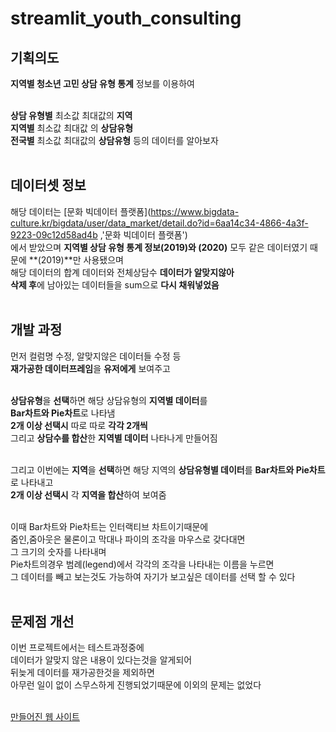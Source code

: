 # streamlit_youth_consulting

## 기획의도
**지역별 청소년 고민 상담 유형 통계** 정보를 이용하여<br/><br/>

**상담 유형별** 최소값 최대값의 **지역**<br/>
**지역별** 최소값 최대값 의 **상담유형**<br/>
**전국별** 최소값 최대값의 **상담유형** 등의 데이터를 알아보자<br/><br/>

## 데이터셋 정보
해당 데이터는 [문화 빅데이터 플랫폼](https://www.bigdata-culture.kr/bigdata/user/data_market/detail.do?id=6aa14c34-4866-4a3f-9223-09c12d58ad4b ,'문화 빅데이터 플랫폼')<br/>
에서 받았으며 **지역별 상담 유형 통계 정보(2019)와 (2020)** 모두 같은 데이터였기 때문에 **(2019)**만 사용됐으며<br/>
해당 데이터의 합계 데이터와 전체상담수 **데이터가 알맞지않아**<br/>
**삭제 후**에 남아있는 데이터들을 sum으로 **다시 채워넣었음**<br/><br/>

## 개발 과정
먼저 컬럼명 수정, 알맞지않은 데이터들 수정 등<br/>
**재가공한 데이터프레임**을 **유저에게** 보여주고<br/><br/>

**상담유형**을 **선택**하면 해당 상담유형의 **지역별 데이터**를<br/>
**Bar차트와 Pie차트**로 나타냄<br/>
**2개 이상 선택시** 따로 따로 **각각 2개씩**<br/>
그리고 **상담수를 합산**한 **지역별 데이터** 나타나게 만들어짐<br/><br/>

그리고 이번에는 **지역**을 **선택**하면 해당 지역의 **상담유형별 데이터**를
**Bar차트와 Pie차트**로 나타내고<br/>
**2개 이상 선택시** 각 **지역을 합산**하여 보여줌<br/><br/>

이때 Bar차트와 Pie차트는 인터랙티브 차트이기때문에<br/>
줌인,줌아웃은 물론이고 막대나 파이의 조각을 마우스로 갖다대면<br/>
그 크기의 숫자를 나타내며<br/>
Pie차트의경우 범례(legend)에서 각각의 조각을 나타내는 이름을 누르면<br/>
그 데이터를 빼고 보는것도 가능하여 자기가 보고싶은 데이터를 선택 할 수 있다<br/><br/>

## 문제점 개선
이번 프로젝트에서는 테스트과정중에<br/>
데이터가 알맞지 않은 내용이 있다는것을 알게되어<br/>
뒤늦게 데이터를 재가공한것을 제외하면<br/>
아무런 일이 없이 스무스하게 진행되었기때문에 이외의 문제는 없었다<br/>
<br/>

[만들어진 웹 사이트](http://ec2-3-39-253-5.ap-northeast-2.compute.amazonaws.com:8503)<br/><br/>